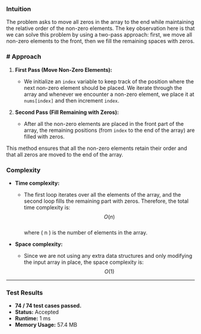 

### Intuition
The problem asks to move all zeros in the array to the end while maintaining the relative order of the non-zero elements. The key observation here is that we can solve this problem by using a two-pass approach: first, we move all non-zero elements to the front, then we fill the remaining spaces with zeros.

### # Approach

1. **First Pass (Move Non-Zero Elements):**  
   - We initialize an `index` variable to keep track of the position where the next non-zero element should be placed. We iterate through the array and whenever we encounter a non-zero element, we place it at `nums[index]` and then increment `index`.

2. **Second Pass (Fill Remaining with Zeros):**  
   - After all the non-zero elements are placed in the front part of the array, the remaining positions (from `index` to the end of the array) are filled with zeros.

This method ensures that all the non-zero elements retain their order and that all zeros are moved to the end of the array.

### Complexity

- **Time complexity:**  
  - The first loop iterates over all the elements of the array, and the second loop fills the remaining part with zeros. Therefore, the total time complexity is:
    $$ O(n) $$  
    where \( n \) is the number of elements in the array.

- **Space complexity:**  
  - Since we are not using any extra data structures and only modifying the input array in place, the space complexity is:
    $$ O(1) $$

---

### **Test Results**
- **74 / 74 test cases passed.**
- **Status:** Accepted
- **Runtime:** 1 ms
- **Memory Usage:** 57.4 MB
